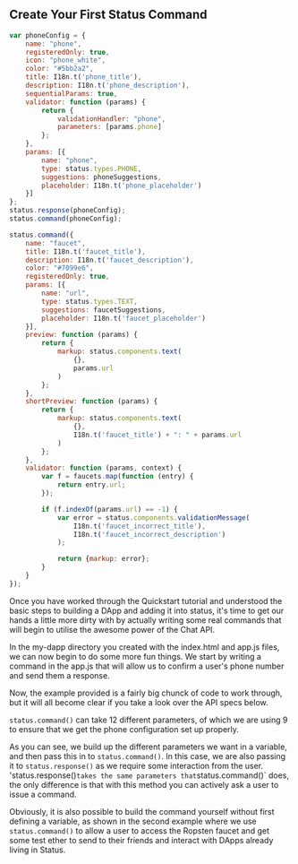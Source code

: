 ## Create Your First Status Command

```js
var phoneConfig = {
    name: "phone",
    registeredOnly: true,
    icon: "phone_white",
    color: "#5bb2a2",
    title: I18n.t('phone_title'),
    description: I18n.t('phone_description'),
    sequentialParams: true,
    validator: function (params) {
        return {
            validationHandler: "phone",
            parameters: [params.phone]
        };
    },
    params: [{
        name: "phone",
        type: status.types.PHONE,
        suggestions: phoneSuggestions,
        placeholder: I18n.t('phone_placeholder')
    }]
};
status.response(phoneConfig);
status.command(phoneConfig);
```

```js
status.command({
    name: "faucet",
    title: I18n.t('faucet_title'),
    description: I18n.t('faucet_description'),
    color: "#7099e6",
    registeredOnly: true,
    params: [{
        name: "url",
        type: status.types.TEXT,
        suggestions: faucetSuggestions,
        placeholder: I18n.t('faucet_placeholder')
    }],
    preview: function (params) {
        return {
            markup: status.components.text(
                {},
                params.url
            )
        };
    },
    shortPreview: function (params) {
        return {
            markup: status.components.text(
                {},
                I18n.t('faucet_title') + ": " + params.url
            )
        };
    },
    validator: function (params, context) {
        var f = faucets.map(function (entry) {
            return entry.url;
        });

        if (f.indexOf(params.url) == -1) {
            var error = status.components.validationMessage(
                I18n.t('faucet_incorrect_title'),
                I18n.t('faucet_incorrect_description')
            );

            return {markup: error};
        }
    }
});
```

Once you have worked through the Quickstart tutorial and understood the basic steps to building a DApp and adding it into status, it's time to get our hands a little more dirty with by actually writing some real commands that will begin to utilise the awesome power of the Chat API.

In the my-dapp directory you created with the index.html and app.js files, we can now begin to do some more fun things. We start by writing a command in the app.js that will allow us to confirm a user's phone number and send them a response.

Now, the example provided is a fairly big chunck of code to work through, but it will all become clear if you take a look over the API specs below.

`status.command()` can take 12 different parameters, of which we are using 9 to ensure that we get the phone configuration set up properly.

As you can see, we build up the different parameters we want in a variable, and then pass this in to `status.command()`. In this case, we are also passing it to `status.response()` as we require some interaction from the user. 'status.response()` takes the same parameters that `status.command()` does, the only difference is that with this method you can actively ask a user to issue a command.

Obviously, it is also possible to build the command yourself without first defining a variable, as shown in the second example where we use `status.command()` to allow a user to access the Ropsten faucet and get some test ether to send to their friends and interact with DApps already living in Status. 



